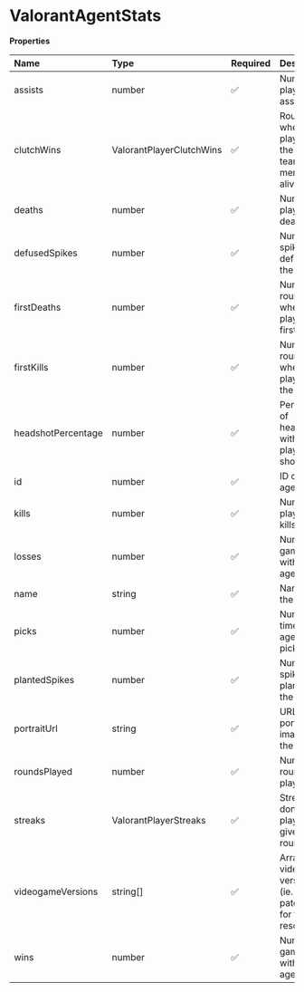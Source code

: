 # ValorantAgentStats

**Properties**

| Name               | Type                     | Required | Description                                                     |
| :----------------- | :----------------------- | :------- | :-------------------------------------------------------------- |
| assists            | number                   | ✅       | Number of player's assists                                      |
| clutchWins         | ValorantPlayerClutchWins | ✅       | Round wins when the player was the last team member alive       |
| deaths             | number                   | ✅       | Number of player's death                                        |
| defusedSpikes      | number                   | ✅       | Number of spikes defused by the player                          |
| firstDeaths        | number                   | ✅       | Number of rounds where the player died first                    |
| firstKills         | number                   | ✅       | Number of rounds where the player did the first kill            |
| headshotPercentage | number                   | ✅       | Percentage of headshots within the player's shots               |
| id                 | number                   | ✅       | ID of the agent                                                 |
| kills              | number                   | ✅       | Number of player's kills                                        |
| losses             | number                   | ✅       | Number of games lost with this agent                            |
| name               | string                   | ✅       | Name of the agent                                               |
| picks              | number                   | ✅       | Number of times the agent was picked                            |
| plantedSpikes      | number                   | ✅       | Number of spikes planted by the player                          |
| portraitUrl        | string                   | ✅       | URL to a portrait image of the agent                            |
| roundsPlayed       | number                   | ✅       | Number of rounds played                                         |
| streaks            | ValorantPlayerStreaks    | ✅       | Streaks done by the player (in a given round)                   |
| videogameVersions  | string[]                 | ✅       | Array of of video game versions (ie. patches) for this resource |
| wins               | number                   | ✅       | Number of games won with this agent                             |

<!-- This file was generated by liblab | https://liblab.com/ -->
